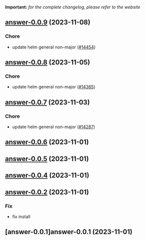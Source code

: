 **Important:**
*for the complete changelog, please refer to the website*




## [answer-0.0.9](https://github.com/truecharts/charts/compare/answer-0.0.8...answer-0.0.9) (2023-11-08)

### Chore

- update helm general non-major ([#14454](https://github.com/truecharts/charts/issues/14454))
  
  


## [answer-0.0.8](https://github.com/truecharts/charts/compare/answer-0.0.7...answer-0.0.8) (2023-11-05)

### Chore

- update helm general non-major ([#14365](https://github.com/truecharts/charts/issues/14365))
  
  


## [answer-0.0.7](https://github.com/truecharts/charts/compare/answer-0.0.6...answer-0.0.7) (2023-11-03)

### Chore

- update helm general non-major ([#14287](https://github.com/truecharts/charts/issues/14287))
  
  


## [answer-0.0.6](https://github.com/truecharts/charts/compare/answer-0.0.5...answer-0.0.6) (2023-11-01)




## [answer-0.0.5](https://github.com/truecharts/charts/compare/answer-0.0.4...answer-0.0.5) (2023-11-01)




## [answer-0.0.4](https://github.com/truecharts/charts/compare/answer-0.0.2...answer-0.0.4) (2023-11-01)




## [answer-0.0.2](https://github.com/truecharts/charts/compare/answer-0.0.1...answer-0.0.2) (2023-11-01)

### Fix

- fix install
  
  


## [answer-0.0.1]answer-0.0.1 (2023-11-01)

